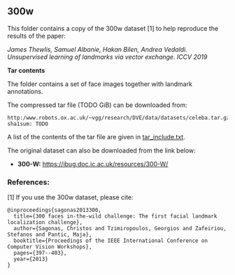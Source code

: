 ## 300w

This folder contains a copy of the 300w dataset [1] to help reproduce the results of the paper:

*James Thewlis, Samuel Albanie, Hakan Bilen, Andrea Vedaldi. Unsupervised learning of landmarks via vector exchange. ICCV 2019*

**Tar contents**

The folder contains a set of face images together with landmark annotations.

The compressed tar file (TODO GiB) can be downloaded from:

```
http:/www.robots.ox.ac.uk/~vgg/research/DVE/data/datasets/celeba.tar.gz
sha1sum: TODO
```
A list of the contents of the tar file are given in [tar_include.txt](tar_include.txt).


The original dataset can also be downloaded from the link below:

* **300-W:** https://ibug.doc.ic.ac.uk/resources/300-W/

### References:

[1] If you use the 300w dataset, please cite:
```
@inproceedings{sagonas2013300,
  title={300 faces in-the-wild challenge: The first facial landmark localization challenge},
  author={Sagonas, Christos and Tzimiropoulos, Georgios and Zafeiriou, Stefanos and Pantic, Maja},
  booktitle={Proceedings of the IEEE International Conference on Computer Vision Workshops},
  pages={397--403},
  year={2013}
}
```